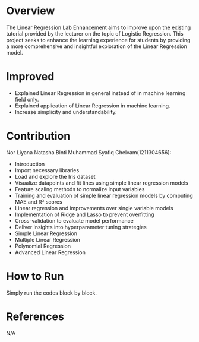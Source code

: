 # Overview
The Linear Regression Lab Enhancement aims to improve upon the existing tutorial provided by the lecturer on the topic of Logistic Regression. This project seeks to enhance the learning experience for students by providing a more comprehensive and insightful exploration of the Linear Regression model.

# Improved
- Explained Linear Regression in general instead of in machine learning field only.
- Explained application of Linear Regression in machine learning.
- Increase simplicity and understandability.

# Contribution
Nor Liyana Natasha Binti Muhammad Syafiq Chelvam(1211304656):
- Introduction
- Import necessary libraries
- Load and explore the Iris dataset
- Visualize datapoints and fit lines using simple linear regression models
- Feature scaling methods to normalize input variables
- Training and evaluation of simple linear regression models by computing MAE and R² scores
- Linear regression and improvements over single variable models
- Implementation of Ridge and Lasso to prevent overfitting
- Cross-validation to evaluate model performance
- Deliver insights into hyperparameter tuning strategies
- Simple Linear Regression
- Multiple Linear Regression
- Polynomial Regression
- Advanced Linear Regression

# How to Run
Simply run the codes block by block.

# References
N/A